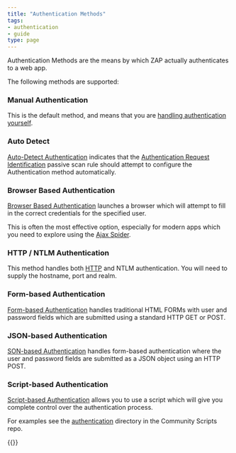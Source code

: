 ```yaml
---
title: "Authentication Methods"
tags: 
- authentication
- guide
type: page
---
```

Authentication Methods are the means by which ZAP actually authenticates to a web app.

The following methods are supported: 

### Manual Authentication

This is the default method, and means that you are [handling authentication yourself](../manual-auth/).

### Auto Detect

[Auto-Detect Authentication](/docs/desktop/addons/authentication-helper/autodetect-auth/) indicates that the 
[Authentication Request Identification](/docs/desktop/addons/authentication-helper/auth-req-id/) passive scan rule should attempt to configure the Authentication method automatically.

### Browser Based Authentication

[Browser Based Authentication](/docs/desktop/addons/authentication-helper/browser-auth/) launches a browser which will attempt 
to fill in the correct credentials for the specified user.

This is often the most effective option, especially for modern apps which you need to explore using the 
[Ajax Spider](/docs/desktop/addons/ajax-spider/).

### HTTP / NTLM Authentication

This method handles both [HTTP](https://developer.mozilla.org/en-US/docs/Web/HTTP/Authentication) 
and NTLM authentication.
You will need to supply the hostname, port and realm. 

### Form-based Authentication

[Form-based Authentication](/docs/desktop/ui/dialogs/session/context-auth/#form-based-authentication) handles traditional HTML FORMs with user and password fields which are submitted using a standard HTTP GET or POST.

### JSON-based Authentication

[SON-based Authentication](/docs/desktop/ui/dialogs/session/context-auth/#json-based-authentication) handles form-based authentication where the user and password fields are submitted as a JSON object using an HTTP POST.

### Script-based Authentication

[Script-based Authentication](/docs/desktop/ui/dialogs/session/context-auth/#script-based-authentication) allows you to use a script which will give you complete control over the authentication process.

For examples see the [authentication](https://github.com/zaproxy/community-scripts/tree/main/authentication) directory 
in the Community Scripts repo.

{{<prevnext prevUrl="../session-handling/" prevTitle="Session handling" nextTitle="Verification Strategies (coming soon)">}}